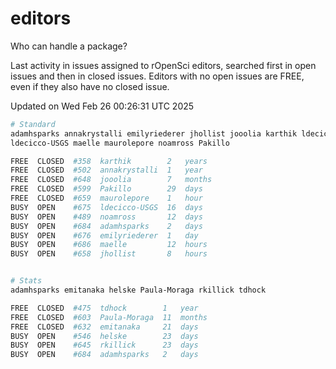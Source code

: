 # editors

Who can handle a package?

Last activity in issues assigned to rOpenSci editors, searched first in open
issues and then in closed issues. Editors with no open issues are FREE, even if
they also have no closed issue.


Updated on Wed Feb 26 00:26:31 UTC 2025

```bash
# Standard
adamhsparks annakrystalli emilyriederer jhollist jooolia karthik ldecicco
ldecicco-USGS maelle maurolepore noamross Pakillo

FREE  CLOSED  #358  karthik        2   years
FREE  CLOSED  #502  annakrystalli  1   year
FREE  CLOSED  #648  jooolia        7   months
FREE  CLOSED  #599  Pakillo        29  days
FREE  CLOSED  #659  maurolepore    1   hour
BUSY  OPEN    #675  ldecicco-USGS  16  days
BUSY  OPEN    #489  noamross       12  days
BUSY  OPEN    #684  adamhsparks    2   days
BUSY  OPEN    #676  emilyriederer  1   day
BUSY  OPEN    #686  maelle         12  hours
BUSY  OPEN    #658  jhollist       8   hours


# Stats
adamhsparks emitanaka helske Paula-Moraga rkillick tdhock

FREE  CLOSED  #475  tdhock        1   year
FREE  CLOSED  #603  Paula-Moraga  11  months
FREE  CLOSED  #632  emitanaka     21  days
BUSY  OPEN    #546  helske        23  days
BUSY  OPEN    #645  rkillick      23  days
BUSY  OPEN    #684  adamhsparks   2   days
```
